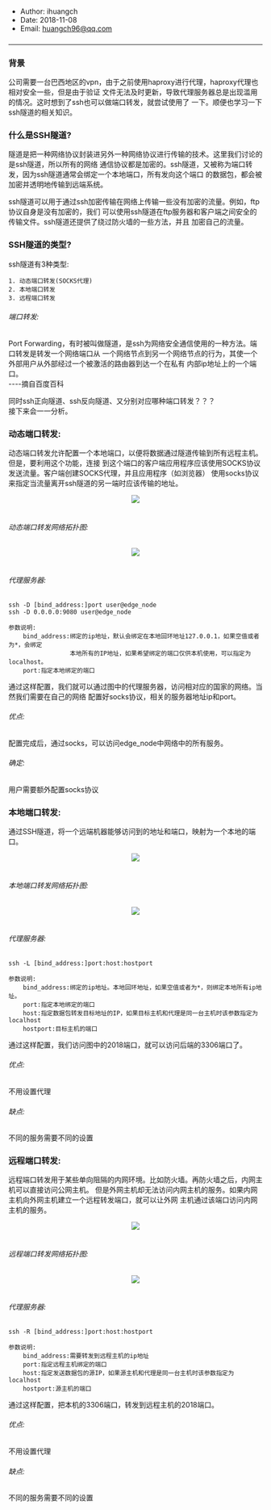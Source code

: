 ### 
- Author: ihuangch
- Date: 2018-11-08
- Email: huangch96@qq.com
###

___

### 背景
公司需要一台巴西地区的vpn，由于之前使用haproxy进行代理，haproxy代理也相对安全一些，但是由于验证
文件无法及时更新，导致代理服务器总是出现滥用的情况。这时想到了ssh也可以做端口转发，就尝试使用了
一下。顺便也学习一下ssh隧道的相关知识。  

### 什么是SSH隧道?
隧道是把一种网络协议封装进另外一种网络协议进行传输的技术。这里我们讨论的是ssh隧道，所以所有的网络
通信协议都是加密的。ssh隧道，又被称为端口转发，因为ssh隧道通常会绑定一个本地端口，所有发向这个端口
的数据包，都会被加密并透明地传输到远端系统。  

ssh隧道可以用于通过ssh加密传输在网络上传输一些没有加密的流量。例如，ftp协议自身是没有加密的，我们
可以使用ssh隧道在ftp服务器和客户端之间安全的传输文件。ssh隧道还提供了绕过防火墙的一些方法，并且
加密自己的流量。  

### SSH隧道的类型?
ssh隧道有3种类型:

	1. 动态端口转发(SOCKS代理)
	2. 本地端口转发
	3. 远程端口转发

###### 端口转发:
Port Forwarding，有时被叫做隧道，是ssh为网络安全通信使用的一种方法。端口转发是转发一个网络端口从
一个网络节点到另一个网络节点的行为，其使一个外部用户从外部经过一个被激活的路由器到达一个在私有
内部ip地址上的一个端口。  
----摘自百度百科  

同时ssh正向隧道、ssh反向隧道、又分别对应哪种端口转发？？？  
接下来会一一分析。  

### 动态端口转发:
动态端口转发允许配置一个本地端口，以便将数据通过隧道传输到所有远程主机。但是，要利用这个功能，连接
到这个端口的客户端应用程序应该使用SOCKS协议发送流量。客户端创建SOCKS代理，并且应用程序（如浏览器）
使用socks协议来指定当流量离开ssh隧道的另一端时应该传输的地址。  
<div align="center"> <img src="https://github.com/ihuangch/blog/blob/master/Ops/pic/ssh-D.png"  /> </div><br>


###### 动态端口转发网络拓扑图:
<div align="center"> <img src="https://github.com/ihuangch/blog/blob/master/Ops/pic/ssh-Dy.png"  /> </div><br>

###### 代理服务器:
```
ssh -D [bind_address:]port user@edge_node
ssh -D 0.0.0.0:9080 user@edge_node
```
	
	参数说明:
		bind_address:绑定的ip地址，默认会绑定在本地回环地址127.0.0.1，如果空值或者为*，会绑定
					 本地所有的IP地址，如果希望绑定的端口仅供本机使用，可以指定为localhost。
		port:指定本地绑定的端口


通过这样配置，我们就可以通过图中的代理服务器，访问相对应的国家的网络。当然我们需要在自己的网络
配置好socks协议，相关的服务器地址ip和port。
###### 优点:
配置完成后，通过socks，可以访问edge_node中网络中的所有服务。
###### 确定:
用户需要额外配置socks协议


### 本地端口转发:
通过SSH隧道，将一个远端机器能够访问到的地址和端口，映射为一个本地的端口。  
<div align="center"> <img src="https://github.com/ihuangch/blog/blob/master/Ops/pic/ssh-L.png"  /> </div><br>

###### 本地端口转发网络拓扑图:
<div align="center"> <img src="https://github.com/ihuangch/blog/blob/master/Ops/pic/ssh-Logcal.png"  /> </div><br>

###### 代理服务器:
```
ssh -L [bind_address:]port:host:hostport 
```

	参数说明:
		bind_address:绑定的ip地址。本地回环地址，如果空值或者为*，则绑定本地所有ip地址。
		port:指定本地绑定的端口
		host:指定数据包转发目标地址的IP，如果目标主机和代理是同一台主机时该参数指定为localhost
		hostport:目标主机的端口

通过这样配置，我们访问图中的2018端口，就可以访问后端的3306端口了。
###### 优点:
不用设置代理
###### 缺点:
不同的服务需要不同的设置

### 远程端口转发:
远程端口转发用于某些单向阻隔的内网环境。比如防火墙。再防火墙之后，内网主机可以直接访问公网主机。
但是外网主机却无法访问内网主机的服务。如果内网主机向外网主机建立一个远程转发端口，就可以让外网
主机通过该端口访问内网主机的服务。  

<div align="center"> <img src="https://github.com/ihuangch/blog/blob/master/Ops/pic/ssh-R.png"  /> </div><br>

###### 远程端口转发网络拓扑图:
<div align="center"> <img src="https://github.com/ihuangch/blog/blob/master/Ops/pic/ssh-Re.png"  /> </div><br>

###### 代理服务器:
```
ssh -R [bind_address:]port:host:hostport
```
	
	参数说明:
		bind_address:需要转发到远程主机的ip地址
		port:指定远程主机绑定的端口
		host:指定发送数据包的源IP，如果源主机和代理是同一台主机时该参数指定为localhost
		hostport:源主机的端口

通过这样配置，把本机的3306端口，转发到远程主机的2018端口。
###### 优点:
不用设置代理
###### 缺点:
不同的服务需要不同的设置

		
